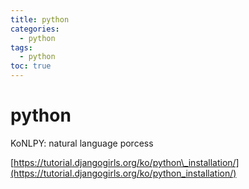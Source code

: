 ```yaml
---
title: python
categories:
  - python
tags:
  - python
toc: true
---
```


# python

KoNLPY: natural language porcess

[https://tutorial.djangogirls.org/ko/python\_installation/](https://tutorial.djangogirls.org/ko/python_installation/)

